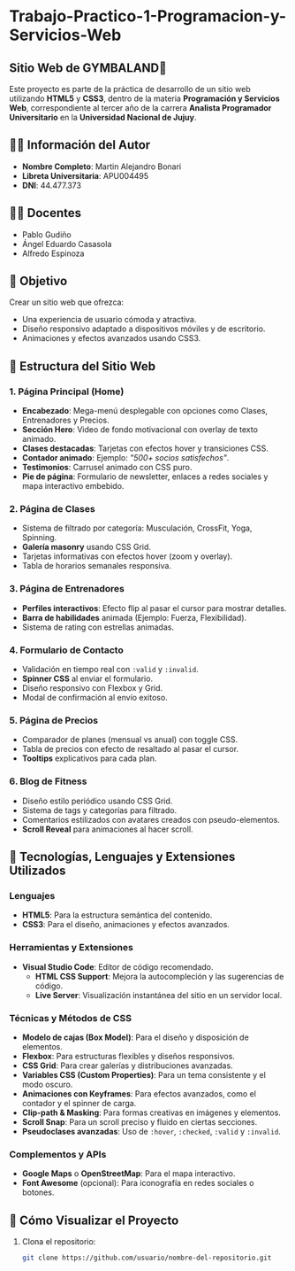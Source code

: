 # Trabajo-Practico-1-Programacion-y-Servicios-Web
## Sitio Web de GYMBALAND💪

Este proyecto es parte de la práctica de desarrollo de un sitio web utilizando **HTML5** y **CSS3**, dentro de la materia **Programación y Servicios Web**, correspondiente al tercer año de la carrera **Analista Programador Universitario** en la **Universidad Nacional de Jujuy**.

## 👨‍🎓 Información del Autor
- **Nombre Completo**: Martin Alejandro Bonari
- **Libreta Universitaria**: APU004495
- **DNI**: 44.477.373

## 👨‍🏫 Docentes
- Pablo Gudiño
- Ángel Eduardo Casasola
- Alfredo Espinoza

## 🌟 Objetivo
Crear un sitio web que ofrezca:
- Una experiencia de usuario cómoda y atractiva.
- Diseño responsivo adaptado a dispositivos móviles y de escritorio.
- Animaciones y efectos avanzados usando CSS3.

## 📑 Estructura del Sitio Web

### 1. Página Principal (Home)
- **Encabezado**: Mega-menú desplegable con opciones como Clases, Entrenadores y Precios.
- **Sección Hero**: Video de fondo motivacional con overlay de texto animado.
- **Clases destacadas**: Tarjetas con efectos hover y transiciones CSS.
- **Contador animado**: Ejemplo: *"500+ socios satisfechos"*.
- **Testimonios**: Carrusel animado con CSS puro.
- **Pie de página**: Formulario de newsletter, enlaces a redes sociales y mapa interactivo embebido.

### 2. Página de Clases
- Sistema de filtrado por categoría: Musculación, CrossFit, Yoga, Spinning.
- **Galería masonry** usando CSS Grid.
- Tarjetas informativas con efectos hover (zoom y overlay).
- Tabla de horarios semanales responsiva.

### 3. Página de Entrenadores
- **Perfiles interactivos**: Efecto flip al pasar el cursor para mostrar detalles.
- **Barra de habilidades** animada (Ejemplo: Fuerza, Flexibilidad).
- Sistema de rating con estrellas animadas.

### 4. Formulario de Contacto
- Validación en tiempo real con `:valid` y `:invalid`.
- **Spinner CSS** al enviar el formulario.
- Diseño responsivo con Flexbox y Grid.
- Modal de confirmación al envío exitoso.

### 5. Página de Precios
- Comparador de planes (mensual vs anual) con toggle CSS.
- Tabla de precios con efecto de resaltado al pasar el cursor.
- **Tooltips** explicativos para cada plan.

### 6. Blog de Fitness
- Diseño estilo periódico usando CSS Grid.
- Sistema de tags y categorías para filtrado.
- Comentarios estilizados con avatares creados con pseudo-elementos.
- **Scroll Reveal** para animaciones al hacer scroll.

## 🔧 Tecnologías, Lenguajes y Extensiones Utilizados

### Lenguajes
- **HTML5**: Para la estructura semántica del contenido.
- **CSS3**: Para el diseño, animaciones y efectos avanzados.

### Herramientas y Extensiones
- **Visual Studio Code**: Editor de código recomendado.
  - **HTML CSS Support**: Mejora la autocompleción y las sugerencias de código.
  - **Live Server**: Visualización instantánea del sitio en un servidor local.
  
### Técnicas y Métodos de CSS
- **Modelo de cajas (Box Model)**: Para el diseño y disposición de elementos.
- **Flexbox**: Para estructuras flexibles y diseños responsivos.
- **CSS Grid**: Para crear galerías y distribuciones avanzadas.
- **Variables CSS (Custom Properties)**: Para un tema consistente y el modo oscuro.
- **Animaciones con Keyframes**: Para efectos avanzados, como el contador y el spinner de carga.
- **Clip-path & Masking**: Para formas creativas en imágenes y elementos.
- **Scroll Snap**: Para un scroll preciso y fluido en ciertas secciones.
- **Pseudoclases avanzadas**: Uso de `:hover`, `:checked`, `:valid` y `:invalid`.

### Complementos y APIs
- **Google Maps** o **OpenStreetMap**: Para el mapa interactivo.
- **Font Awesome** (opcional): Para iconografía en redes sociales o botones.

## 🚀 Cómo Visualizar el Proyecto
1. Clona el repositorio:
   ```bash
   git clone https://github.com/usuario/nombre-del-repositorio.git
